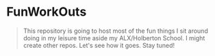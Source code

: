 # FunWorkOuts

> This repository is going to host most of the fun things I sit around doing in my leisure time aside
> my ALX/Holberton School. I might create other repos. Let's see how it goes. Stay tuned!
